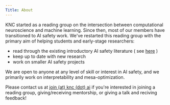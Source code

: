 ```yaml
---
Title: About
---
```


KNC started as a reading group on the intersection between computational neuroscience and machine learning. Since then, most of our members have transitioned to AI safety work. We've restarted this reading group with the primary aim of helping students and early-stage researchers:

- read through the existing introductory AI safety literature ( see [here](https://readingwhatwecan.com/) )
- keep up to date with new research
- work on smaller AI safety projects

We are open to anyone at any level of skill or interest in AI safety, and we primarily work on interpretability and mesa-optimization.

Please contact us at [join (at) knc (dot) ai](mailto:join@knc.ai) if you're interested in joining a reading group, giving/receiving mentorship, or giving a talk and reciving feedback!

